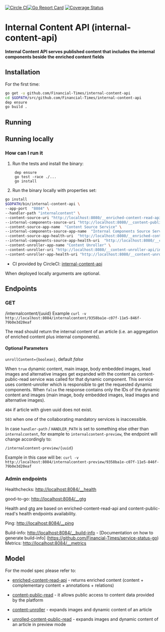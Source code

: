[![Circle CI](https://circleci.com/gh/Financial-Times/internal-content-api.svg?style=shield)](https://circleci.com/gh/Financial-Times/internal-content-api)[![Go Report Card](https://goreportcard.com/badge/github.com/Financial-Times/internal-content-api)](https://goreportcard.com/report/github.com/Financial-Times/internal-content-api) [![Coverage Status](https://coveralls.io/repos/github/Financial-Times/internal-content-api/badge.svg?branch=master)](https://coveralls.io/github/Financial-Times/internal-content-api?branch=master)

# Internal Content API (internal-content-api)

__Internal Content API serves published content that includes the internal components beside the enriched content fields__

## Installation

For the first time:

```bash
go get -u github.com/Financial-Times/internal-content-api
cd $GOPATH/src/github.com/Financial-Times/internal-content-api
dep ensure
go build .
```

## Running

## Running locally

### How can I run it

1. Run the tests and install the binary:

        dep ensure
        go test -race ./...
        go install
2. Run the binary locally with properties set:

```bash
go install
$GOPATH/bin/internal-content-api \
--app-port  "8084" \
--handler-path "internalcontent" \
--content-source-uri "http://localhost:8080/__enriched-content-read-api/enrichedcontent" \
--internal-components-source-uri "http://localhost:8080/__content-public-read/internalcontent" \
--content-source-app-name  "Content Source Service" \
--internal-components-source-app-name  "Internal Components Source Service" \
--content-source-app-health-uri  "http://localhost:8080/__enriched-content-read-api/__health" \
--internal-components-source-app-health-uri  "http://localhost:8080/__content-public-read/__health" \
--content-unroller-app-name "Content Unroller" \
--content-unroller-uri "http://localhost:8080/__content-unroller-api/internalcontent" \
--content-unroller-app-health-uri "http://localhost:8080/__content-unroller-api/__health" \
```

* CI provided by CircleCI: [internal-content-api](https://circleci.com/gh/Financial-Times/internal-content-api)

When deployed locally arguments are optional.

## Endpoints

### GET

/internalcontent/{uuid}
Example
`curl -v http://localhost:8084/internalcontent/9358ba1e-c07f-11e5-846f-79b0e3d20eaf`

The read should return the internal content of an article (i.e. an aggregation of enriched content plus internal components).

#### Optional Parameters

`unrollContent={boolean}`, default *false*

When `true` dynamic content, main image, body embedded images, lead images and alternative images get expanded with the content as content-public-read service was called for that dynamic component. This service uses content-unroller which is responsible to get the requested dynamic components.
When `false` the response contains only the IDs of the dynamic content and images (main image, body embedded images, lead images and alternative images).

`404` if article with given uuid does not exist.

`503` when one of the collaborating mandatory services is inaccessible.

In case `handler-path` / `HANDLER_PATH` is set to something else other than `internalcontent`,
for example to `internalcontent-preview`, the endpoint will change accordingly to:

`/internalcontent-preview/{uuid}`

Example in this case will be:
`curl -v http://localhost:8084/internalcontent-preview/9358ba1e-c07f-11e5-846f-79b0e3d20eaf`

### Admin endpoints

Healthchecks: [http://localhost:8084/__health](http://localhost:8084/__health)

good-to-go: [http://localhost:8084/__gtg](http://localhost:8084/__gtg)

Health and gtg are based on enriched-content-read-api and content-public-read's health endpoints availability.

Ping: [http://localhost:8084/__ping](http://localhost:8084/__ping)

Build-info: [http://localhost:8084/__build-info](http://localhost:8084/__build-info)  -  [Documentation on how to generate build-info] (https://github.com/Financial-Times/service-status-go) 
Metrics:  [http://localhost:8084/__metrics](http://localhost:8084/__metrics)

## Model

For the model spec please refer to:

* [enriched-content-read-api](https://github.com/Financial-Times/enriched-content-read-api) - returns enriched content (content + complementary content + annotations + relations)

* [content-public-read](https://github.com/Financial-Times/content-public-read) - it allows public access to content data provided by the platform

* [content-unroller](https://github.com/Financial-Times/image-resolver) - expands images and dynamic content of an article

* [unrolled-content-public-read](https://github.com/Financial-Times/unrolled-content-public-read) - expands images and dynamic content of an article in preview mode
